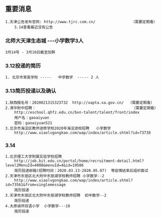 ## 重要消息
    1.天津公告发布官网: http://www.tjrc.com.cn/                （需要定期看）
        3.14查看最近没有公告

### 北师大天津生态城 ---小学数学3人
    3月14号 - 3月16日截至加群

### 3.12投递的简历
    1. 北京市育英学校 -----   中学数学  ----- 2 人

### 3.13简历投递以及确认
    1.陕西报名号：2020021315323732  http://xapta.xa.gov.cn/  （需要定期看）
    2.清华附中招聘：                                           （需要定期看）
        http://eschool.qhfz.edu.cn/bxn-talent/talent/front/index
        用户名：gaoaiyuan
        密码：gaoaiyuan521
    3.北京市海淀区教师进修学校2020年海淀进校招聘   小学数学
        http://www.xiaolvgongkao.com/wap/index/article.shtml?id=73738
### 3.14
    1.北京理工大学附属实验学校招聘
        http://job.bit.edu.cn/portal/home/recruitment-detail.html?level2MenuId=4008&menuId=4&id=19506
        简历投递邮箱(招聘时间：2020.03.13-2020.05.07)  等疫情结束后组织面试
    2.天津市东丽区北大附中东丽湖学校教师招聘 小学数学--2
        http://www.xiaolvgongkao.com/wap/index/article.shtml?id=73561&from=singlemessage
        简历投递
    3.天津市东丽区北大附中东丽湖学校教师招聘  初中数学--2
        简历投递
    4.太原诚师双语小学  小学数学---10
        简历投递
    